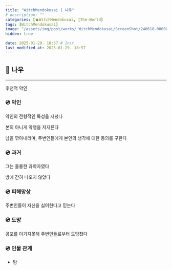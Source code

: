 ```yaml
---
title: "WitchMendokusai | 나우"
# description: ""
categories: [🫐WitchMendokusai, 🥥The-World]
tags: [WitchMendokusai]
image: "/assets/img/post/works/_WitchMendokusai/ScreenShot/240618-000000.png"
hidden: true

date: 2025-01-29. 18:57 # Init
last_modified_at: 2025-01-29. 18:57
---
```


## 📀 나우

---

후천적 악인  

### 💿 악인

악인의 전형적인 특성을 지녔다  

본의 아니게 악행을 저지른다  

남을 깎아내리며, 주변인들에게 본인의 생각에 대한 동의를 구한다  

### 💿 과거

그는 훌륭한 과학자였다  

방에 갇혀 나오지 않았다  

### 💿 피해망상

주변인들이 자신을 싫어한다고 믿는다  

### 💿 도망

공포를 이기지못해 주변인들로부터 도망쳤다  

### 💿 인물 관계

- 탐
